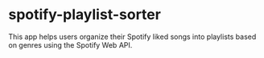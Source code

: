 # spotify-playlist-sorter
This app helps users organize their Spotify liked songs into playlists based on genres using the Spotify Web API.
